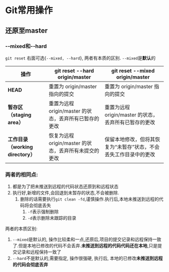 # Git常用操作

## 还原至master

### --mixed和--hard

`git reset` 右面可选{`--mixed, --hard`}, 两者有本质的区别. `--mixed`是**默认**的

| 操作                              | git reset --hard origin/master                          | git reset --mixed origin/master                              |
| --------------------------------- | ------------------------------------------------------- | ------------------------------------------------------------ |
| **HEAD**                          | 重置为 origin/master 指向的提交                         | 重置为 origin/master 指向的提交                            |
| **暂存区（staging area）**        | 重置为远程 origin/master 的状态，丢弃所有已暂存的更改   | 重置为远程 origin/master 的状态，丢弃所有已暂存的更改      |
| **工作目录（working directory）** | 恢复为远程 origin/master 的状态，丢弃所有未提交的更改 | 保留本地修改，但将其恢复为“未暂存”状态，不会丢失工作目录中的更改 |

### 两者的相同点:

1. 都是为了把未推送到远程的代码状态还原到和远程状态
2. 执行好,新增的文件,会回退到未暂存的状态,不会被删除. 
   1. 删除的话需要执行`git clean -fd`,谨慎操作.执行后,本地未推送到远程的代码将会彻底丢失
      1. `-f`表示强制删除
      2. `-d`表示删除未跟踪的目录

两者的本质区别:

1. `--mixed`是默认的, 操作比较柔和一点,还原后,项目的提交记录和远程保持一致了.但是本地已修改的代码不会丢弃.**未推送到远程的代码代码还在本地**,只是提交记录和远程保持一致了
2. `--hard`不是默认的,需要指定, 操作很强硬, 执行后, 本地的已修改**未推送到远程的代码会彻底丢弃**

